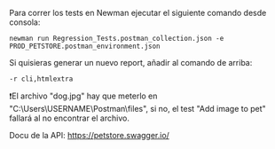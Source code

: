 Para correr los tests en Newman ejecutar el siguiente comando desde consola:

    newman run Regression_Tests.postman_collection.json -e PROD_PETSTORE.postman_environment.json
Si quisieras generar un nuevo report, añadir al comando de arriba:

    -r cli,htmlextra

❗El archivo "dog.jpg" hay que meterlo en "C:\Users\USERNAME\Postman\files", si no, el test "Add image to pet" fallará al no encontrar el archivo.

Docu de la API: https://petstore.swagger.io/